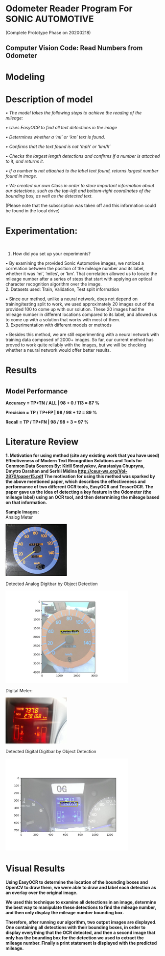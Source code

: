 <h1>Odometer Reader Program For SONIC AUTOMOTIVE</h1>
(Complete Prototype Phase on 20200218)
<h2>Computer Vision Code: Read Numbers from  Odometer</h2>


<h1>Modeling</h1>
<h1>Description of model</h1>
<i>•	The model takes the following steps to achieve the reading of the mileage:

•	Uses EasyOCR to find all text detections in the image

•	Determines whether a ‘mi’ or ‘km’ text is found.

•	Confirms that the text found is not ‘mph’ or ‘km/h’

•	Checks the largest length detections and confirms if a number is attached to it, and returns it.

•	If a number is not attached to the label text found, returns largest number found in image.

•	We created our own Class in order to store important information about our detections, such as the top-left and bottom-right coordinates of the bounding box, as well as the detected text.
</i>

(Please note that the subscription was taken off and this information could be found in the local drive)

<b><h1>Experimentation:</h1></b><br />
1.	How did you set up your experiments?

•	By examining the provided Sonic Automotive images, we noticed a correlation between the position of the mileage number and its label, whether it was ‘mi’, ‘miles’, or ‘km’. That correlation allowed us to locate the mileage number after a series of steps that start with applying an optical character recognition algorithm over the image.<br />
2.    Datasets used: Train, Validation, Test split information

•	Since our method, unlike a neural network, does not depend on training/testing split to work, we used approximately 20 images out of the provided 100 to come up with our solution. These 20 images had the mileage number in different locations compared to its label, and allowed us to come up with a solution that works with most of them.<br />
3.	Experimentation with different models or methods

•	Besides this method, we are still experimenting with a neural network with training data composed of 2000+ images. So far, our current method has proved to work quite reliably with the images, but we will be checking whether a neural network would offer better results.<br />

<h1>Results<h1>
<h2>Model Performance</h2>

<b>Accuracy = TP+TN / ALL | 98 + 0 / 113 = 87 %</b><br />

<b>Precision = TP / TP+FP | 98 / 98 + 12 = 89 %</b><br />

<b>Recall = TP / TP+FN | 98 / 98 + 3 = 97 %</b><br />


<h1>Literature Review</h1>

<b>1.	Motivation for using method (cite any existing work that you have used)
Effectiveness of Modern Text Recognition Solutions and Tools for Common Data Sources
By: Kirill Smelyakov, Anastasiya Chupryna, Dmytro Darahan and Serhii Midina
http://ceur-ws.org/Vol-2870/paper15.pdf
The motivation for using this method was sparked by the above mentioned paper, which describes the effectiveness and performance of two different OCR tools, EasyOCR and TesserOCR. The paper gave us the idea of detecting a key feature in the Odometer (the mileage label) using an OCR tool, and then determining the mileage based on that information.</b><br />




<b>Sample Images:<br/></b>
Analog Meter

<img src=https://github.com/hkbtotw/OdometerReader/blob/master/TestImage/IMG_9090_[052334]_A1.JPG alt="Analog" width="200"/>

Detected Analog Digitbar by Object Detection

<img src=https://github.com/hkbtotw/OdometerReader/blob/master/TestImage/DetectedAnalog.jpg alt="Detected Analog" width="400"/>

Digital Meter:

<img src=https://github.com/hkbtotw/OdometerReader/blob/master/TestImage/IMG_9028[278168].JPG alt="Digital" width="200"/>

Detected Digital Digitbar by Object Detection

<img src=https://github.com/hkbtotw/OdometerReader/blob/master/TestImage/DetectedDigital.jpg alt="Detected Digital" width="400"/>

<h1>Visual Results</h1>

<b>Using EasyOCR to determine the location of the bounding boxes and OpenCV to draw them, we were able to draw and label each detection as an overlay over the original image.

We used this technique to examine all detections in an image, determine the best way to manipulate these detections to find the mileage number, and then only display the mileage number bounding box.

Therefore, after running our algorithm, two output images are displayed. One containing all detections with their bounding boxes, in order to display everything that the OCR detected, and then a second image that only has the bounding box for the detection we used to extract the mileage number. Finally a print statement is displayed with the predicted mileage.</b>
